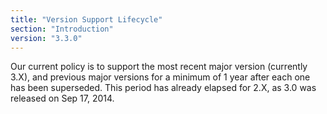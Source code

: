 ```yaml
---
title: "Version Support Lifecycle"
section: "Introduction"
version: "3.3.0"
---
```


Our current policy is to support the most recent major version (currently 3.X), and previous major versions for a minimum of 1 year after each one has been superseded. This period has already elapsed for 2.X, as 3.0 was released on Sep 17, 2014.